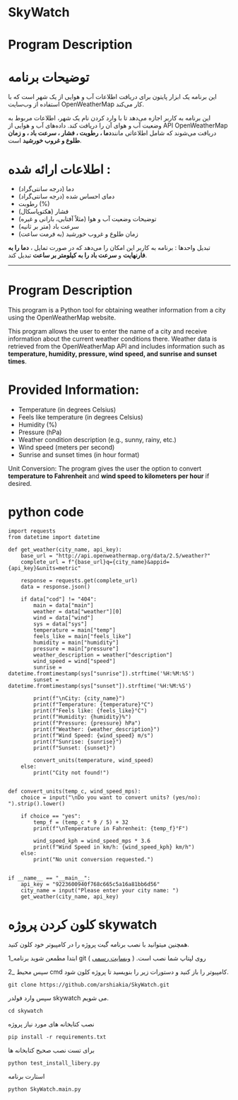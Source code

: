 # SkyWatch

# Program Description
# توضیحات برنامه

این برنامه یک ابزار پایتون برای دریافت اطلاعات آب و هوایی از یک شهر است که با استفاده از وب‌سایت OpenWeatherMap کار می‌کند.

این برنامه به کاربر اجازه می‌دهد تا با وارد کردن نام یک شهر، اطلاعات مربوط به وضعیت آب و هوای آن را دریافت کند.
داده‌های آب و هوایی از API OpenWeatherMap دریافت می‌شوند که شامل اطلاعاتی مانند**دما ، رطوبت ، فشار ، سرعت باد ، و زمان طلوع و غروب خورشید** است.

# اطلاعات ارائه شده :

   - دما (درجه سانتی‌گراد)
   - دمای احساس شده (درجه سانتی‌گراد)
   - رطوبت (%)
   - فشار (هکتوپاسکال)
   - توضیحات وضعیت آب و هوا (مثلاً آفتابی، بارانی و غیره)
   - سرعت باد (متر بر ثانیه)
   - زمان طلوع و غروب خورشید (به فرمت ساعت)

تبدیل واحدها :
برنامه به کاربر این امکان را می‌دهد که در صورت تمایل ، **دما را به فارنهایت** و **سرعت باد را به کیلومتر بر ساعت** تبدیل کند.

---

# Program Description

This program is a Python tool for obtaining weather information from a city using the OpenWeatherMap website.

This program allows the user to enter the name of a city and receive information about the current weather conditions there. Weather data is retrieved from the OpenWeatherMap API and includes information such as **temperature, humidity, pressure, wind speed, and sunrise and sunset times**.

# Provided Information:

- Temperature (in degrees Celsius)
- Feels like temperature (in degrees Celsius)
- Humidity (%)
- Pressure (hPa)
- Weather condition description (e.g., sunny, rainy, etc.)
- Wind speed (meters per second)
- Sunrise and sunset times (in hour format)

Unit Conversion:
The program gives the user the option to convert **temperature to Fahrenheit** and **wind speed to kilometers per hour** if desired.

# python code
```
import requests
from datetime import datetime

def get_weather(city_name, api_key):
    base_url = "http://api.openweathermap.org/data/2.5/weather?"
    complete_url = f"{base_url}q={city_name}&appid={api_key}&units=metric"

    response = requests.get(complete_url)
    data = response.json()

    if data["cod"] != "404":
        main = data["main"]
        weather = data["weather"][0]
        wind = data["wind"]
        sys = data["sys"]
        temperature = main["temp"]
        feels_like = main["feels_like"]
        humidity = main["humidity"]
        pressure = main["pressure"]
        weather_description = weather["description"]
        wind_speed = wind["speed"]
        sunrise = datetime.fromtimestamp(sys["sunrise"]).strftime('%H:%M:%S')
        sunset = datetime.fromtimestamp(sys["sunset"]).strftime('%H:%M:%S')

        print(f"\nCity: {city_name}")
        print(f"Temperature: {temperature}°C")
        print(f"Feels like: {feels_like}°C")
        print(f"Humidity: {humidity}%")
        print(f"Pressure: {pressure} hPa")
        print(f"Weather: {weather_description}")
        print(f"Wind Speed: {wind_speed} m/s")
        print(f"Sunrise: {sunrise}")
        print(f"Sunset: {sunset}")

        convert_units(temperature, wind_speed)
    else:
        print("City not found!")


def convert_units(temp_c, wind_speed_mps):
    choice = input("\nDo you want to convert units? (yes/no): ").strip().lower()

    if choice == "yes":
        temp_f = (temp_c * 9 / 5) + 32
        print(f"\nTemperature in Fahrenheit: {temp_f}°F")

        wind_speed_kph = wind_speed_mps * 3.6
        print(f"Wind Speed in km/h: {wind_speed_kph} km/h")
    else:
        print("No unit conversion requested.")


if __name__ == "__main__":
    api_key = "9223600940f768c665c5a16a81bb6d56"
    city_name = input("Please enter your city name: ")
    get_weather(city_name, api_key)
```
# کلون کردن پروژه skywatch 

همچنین میتوانید با نصب برنامه گیت  پروژه را در کامپیوتر خود کلون کنید.

1_ابتدا مطمعن شوید برنامه git روی لپتاپ شما نصب است. ( [وبسایت رسمی](https://git-scm.com/downloads)  )

2_ سپس محیط cmd کامپیوتر را باز کنید و دستورات زیر را بنویسید تا پروژه کلون شود.
```
git clone https://github.com/arshiakia/SkyWatch.git
```
سپس وارد فولدر skywatch می شویم.
```
cd skywatch
```
نصب کتابخانه های مورد نیاز پروژه
```
pip install -r requirements.txt
```

برای تست نصب صحیح کتابخانه ها
```
python test_install_libery.py
```
استارت برنامه
```
python SkyWatch.main.py
```

